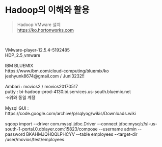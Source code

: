 Hadoop의 이해와 활용
==================
>Hadoop VMware 설치
<br>https://ko.hortonworks.com
<br>
<br>VMware-player-12.5.4-5192485
<br>HDP_2.5_vmware
<br>
<br>IBM BLUEMIX
<br>https://www.ibm.com/cloud-computing/bluemix/ko
<br>jeehyunk8674@gmail.com / Juni3232!!
<br>
<br>Ambari : movios2 / movios20170517
<br>putty : bi-hadoop-prod-4130.bi.services.us-south.bluemix.net
<br> ->위와 동일 계정
<br>
<br>Mysql GUI : https://code.google.com/archive/p/sqlyog/wikis/Downloads.wiki
<br>
<br>sqoop import --driver com.mysql.jdbc.Driver --connect jdbc:mysql://sl-us-south-1-portal.0.dblayer.com:15823/compose --username admin --password BKAHMJQHQQLPHCYV --table employees --target-dir /user/movios/test/employees
